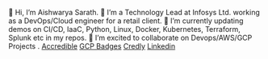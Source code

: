 👋 Hi, I’m Aishwarya Sarath.
👀 I’m a Technology Lead at Infosys Ltd. working as a DevOps/Cloud engineer for a retail client.
🌱 I’m currently updating demos on CI/CD, IaaC, Python, Linux, Docker, Kubernetes, Terraform, Splunk etc in my repos.
💞️ I’m excited to collaborate on Devops/AWS/GCP Projects .
[Accredible](https://www.credential.net/profile/aiswaryasarath755135/wallet)
[GCP Badges](https://www.cloudskillsboost.google/profile/badges)
[Credly](https://www.credly.com/users/aiswarya-sarath/badges)
[Linkedin](https://www.linkedin.com/in/aishwaryasarath/)


<!---
aishwaryasarath/aishwaryasarath is a ✨ special ✨ repository because its `README.md` (this file) appears on your GitHub profile.
You can click the Preview link to take a look at your changes.
--->
